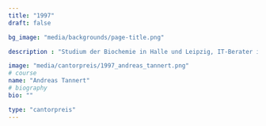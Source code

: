 ```yaml
---
title: "1997"
draft: false

bg_image: "media/backgrounds/page-title.png"

description : "Studium der Biochemie in Halle und Leipzig, IT-Berater in Leipzig"

image: "media/cantorpreis/1997_andreas_tannert.png"
# course
name: "Andreas Tannert"
# biography
bio: ""

type: "cantorpreis"
---
```

